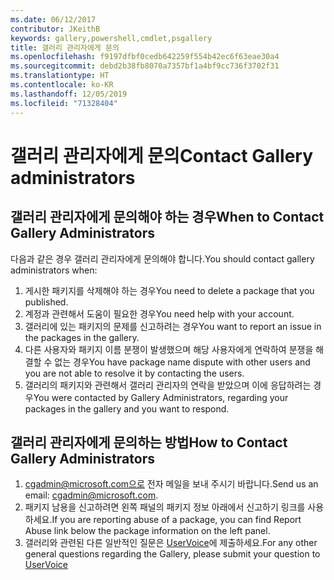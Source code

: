 ```yaml
---
ms.date: 06/12/2017
contributor: JKeithB
keywords: gallery,powershell,cmdlet,psgallery
title: 갤러리 관리자에게 문의
ms.openlocfilehash: f9197dfbf0cedb642259f554b42ec6f63eae30a4
ms.sourcegitcommit: debd2b38fb8070a7357bf1a4bf9cc736f3702f31
ms.translationtype: HT
ms.contentlocale: ko-KR
ms.lasthandoff: 12/05/2019
ms.locfileid: "71328404"
---
```

# <a name="contact-gallery-administrators"></a><span data-ttu-id="3eed5-103">갤러리 관리자에게 문의</span><span class="sxs-lookup"><span data-stu-id="3eed5-103">Contact Gallery administrators</span></span>

## <a name="when-to-contact-gallery-administrators"></a><span data-ttu-id="3eed5-104">갤러리 관리자에게 문의해야 하는 경우</span><span class="sxs-lookup"><span data-stu-id="3eed5-104">When to Contact Gallery Administrators</span></span>

<span data-ttu-id="3eed5-105">다음과 같은 경우 갤러리 관리자에게 문의해야 합니다.</span><span class="sxs-lookup"><span data-stu-id="3eed5-105">You should contact gallery administrators when:</span></span>

1. <span data-ttu-id="3eed5-106">게시한 패키지를 삭제해야 하는 경우</span><span class="sxs-lookup"><span data-stu-id="3eed5-106">You need to delete a package that you published.</span></span>
2. <span data-ttu-id="3eed5-107">계정과 관련해서 도움이 필요한 경우</span><span class="sxs-lookup"><span data-stu-id="3eed5-107">You need help with your account.</span></span>
3. <span data-ttu-id="3eed5-108">갤러리에 있는 패키지의 문제를 신고하려는 경우</span><span class="sxs-lookup"><span data-stu-id="3eed5-108">You want to report an issue in the packages in the gallery.</span></span>
4. <span data-ttu-id="3eed5-109">다른 사용자와 패키지 이름 분쟁이 발생했으며 해당 사용자에게 연락하여 분쟁을 해결할 수 없는 경우</span><span class="sxs-lookup"><span data-stu-id="3eed5-109">You have package name dispute with other users and you are not able to resolve it by contacting the users.</span></span>
5. <span data-ttu-id="3eed5-110">갤러리의 패키지와 관련해서 갤러리 관리자의 연락을 받았으며 이에 응답하려는 경우</span><span class="sxs-lookup"><span data-stu-id="3eed5-110">You were contacted by Gallery Administrators, regarding your packages in the gallery and you want to respond.</span></span>

## <a name="how-to-contact-gallery-administrators"></a><span data-ttu-id="3eed5-111">갤러리 관리자에게 문의하는 방법</span><span class="sxs-lookup"><span data-stu-id="3eed5-111">How to Contact Gallery Administrators</span></span>

1. <span data-ttu-id="3eed5-112">cgadmin@microsoft.com으로 전자 메일을 보내 주시기 바랍니다.</span><span class="sxs-lookup"><span data-stu-id="3eed5-112">Send us an email: cgadmin@microsoft.com.</span></span>
2. <span data-ttu-id="3eed5-113">패키지 남용을 신고하려면 왼쪽 패널의 패키지 정보 아래에서 신고하기 링크를 사용하세요.</span><span class="sxs-lookup"><span data-stu-id="3eed5-113">If you are reporting abuse of a package, you can find Report Abuse link below the package information on the left panel.</span></span>
3. <span data-ttu-id="3eed5-114">갤러리와 관련된 다른 일반적인 질문은 [UserVoice](http://windowsserver.uservoice.com/forums/301869-powershell)에 제출하세요.</span><span class="sxs-lookup"><span data-stu-id="3eed5-114">For any other general questions regarding the Gallery, please submit your question to [UserVoice](http://windowsserver.uservoice.com/forums/301869-powershell)</span></span>
